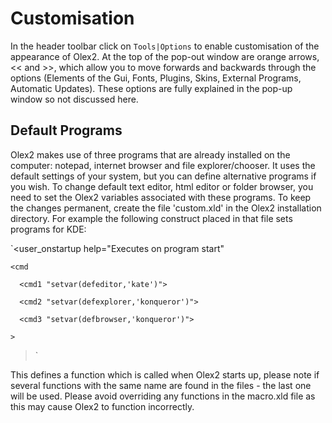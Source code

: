 # Customisation
In the header toolbar click on `Tools|Options` to enable customisation of the appearance of Olex2. At the top of the pop-out window are orange arrows, << and >>, which allow you to move forwards and backwards through the options (Elements of the Gui, Fonts, Plugins, Skins, External Programs, Automatic Updates). These options are fully explained in the pop-up window so not discussed here. 

## Default Programs
Olex2 makes use of three programs that are already installed on the computer: notepad, internet browser and file explorer/chooser. It uses the default settings of your system, but you can define alternative programs if you wish.
To change default text editor, html editor or folder browser, you need to set the Olex2 variables associated with these programs. To keep the changes permanent, create the file 'custom.xld' in the Olex2 installation directory.
For example the following construct placed in that file sets programs for KDE:

`<user_onstartup help="Executes on program start"

<body 

  <args> 

    <cmd 

      <cmd1 "setvar(defeditor,'kate')">

      <cmd2 "setvar(defexplorer,'konqueror')">

      <cmd3 "setvar(defbrowser,'konqueror')">

    >

>

>`

This defines a function which is called when Olex2 starts up, please note if several functions with the same name are found in the files - the last one will be used. Please avoid overriding any functions in the macro.xld file as this may cause Olex2 to function incorrectly.